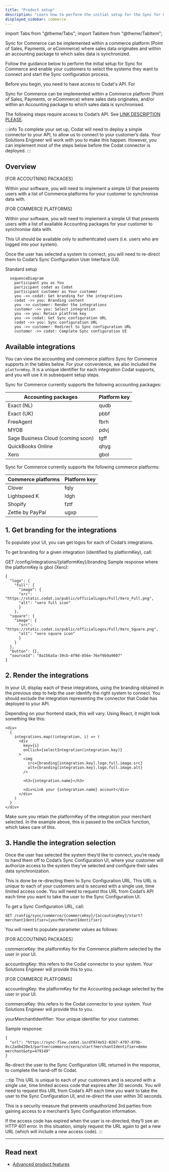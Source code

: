 ```yaml
---
title: "Product setup"
description: "Learn how to perform the initial setup for the Sync for Commerce product"
displayed_sidebar: commerce
---
```


import Tabs from "@theme/Tabs";
import TabItem from "@theme/TabItem";

Sync for Commerce can be implemented within a commerce platform (Point of Sales, Payments, or eCommerce) where sales data originates and within an accounting package to which sales data is synchronized.

Follow the guidance below to perform the initial setup for Sync for Commerce and enable your customers to select the systems they want to connect and start the Sync configuration process.

Before you begin, you need to have access to Codat's API. For 

Sync for Commerce can be implemented within a Commerce platform (Point of Sales, Payments, or eCommerce) where sales data originates, and/or within an Accounting package to which sales data is synchronised.

The following steps require access to Codat’s API. See [LINK DESCRIPTION PLEASE](/using-the-api/overview).

:::info
To complete your set up, Codat will need to deploy a simple connector to your API, to allow us to connect to your customer’s data. Your Solutions Engineer will work with you to make this happen. However, you can implement most of the steps below before the Codat connector is deployed.
:::

## Overview

[FOR ACCOUTNING PACKAGES] 

Within your software, you will need to implement a simple UI that presents users with a list of Commerce platforms for your customer to synchronise data with.

[FOR COMMERCE PLATFORMS]

Within your software, you will need to implement a simple UI that presents users with a list of available Accounting packages for your customer to synchronise data with.


This UI should be available only to authenticated users (i.e. users who are logged into your system).

Once the user has selected a system to connect, you will need to re-direct them to Codat’s Sync Configuration User Interface (UI).

Standard setup

``` mermaid
  sequenceDiagram
    participant you as You 
    participant codat as Codat
    participant customer as Your customer
    you ->> codat: Get branding for the integrations
    codat ->> you: Branding content
    you ->> customer: Render the integrations
    customer ->> you: Select integration
    you ->> you: Retain platfrom key
    you ->> codat: Get Sync configuration URL
    codat ->> you: Sync configuration URL
    you ->> customer: Redirect to Sync configuration URL
    customer ->> codat: Complete Sync configuration UI
```

## Available integrations

You can view the accounting and commerce platfors Sync for Commerce supports in the tables below. For your convenience, we also included the `platformKey`. It is a unique identifier for each integration Codat supports, and you will use it in subsequent setup steps.

<Tabs>

  <TabItem value="acctg" label="Accounting packages">  

  Sync for Commerce currently supports the following accounting packages:

  | Accounting packages               | Platform key |
  |-----------------------------------|--------------|
  | Exact (NL)                        |  qudb        |
  | Exact (UK)                        |  pbbf        |
  | FreeAgent                         |  fbrh        |
  | MYOB                              |  pdvj        |
  | Sage Business Cloud (coming soon) |  tgff        |
  | QuickBooks Online                 |  qhyg        |
  | Xero                              |  gbol        |

  </TabItem>

  <TabItem value="cmmrc" label="Commerce platforms">  

  Sync for Commerce currently supports the following commerce platforms:

  | Commerce platforms | Platform key |
  |--------------------|--------------|
  | Clover             | fqly         |
  | Lightspeed K       | ldgh         |
  | Shopify            | fztf         |
  | Zettle by PayPal   | ugxp         |

  </TabItem>
</Tabs>

## 1. Get branding for the integrations
To populate your UI, you can get logos for each of Codat’s integrations.

To get branding for a given integration (identified by platformKey), call:


GET /config/integrations/{platformKey}/branding
Sample response where the platformKey is gbol (Xero):

```
{
  "logo": {
    "full": {
      "image": {
      "src": "https://static.codat.io/public/officialLogos/Full/Xero_Full.png",
      "alt": "xero full icon"
      }
    },
  "square": {
    "image": {
      "src": "https://static.codat.io/public/officialLogos/Full/Xero_Square.png",
      "alt": "xero square icon"
      }
    }
  },
  "button": {},
  "sourceId": "8a156a5a-39cb-4f9d-856e-76ef9b9a9607"
}
```

## 2. Render the integrations
In your UI, display each of these integrations, using the branding obtained in the previous step to help the user identify the right system to connect. You should exclude the integration representing the connector that Codat has deployed to your API.

Depending on your frontend stack, this will vary. Using React, it might look something like this:

```
<div>
  {
    integrations.map((integration, i) => (
      <div
        key={i}
        onClick={selectIntegration(integration.key)}
      >
        <img
          src={branding[integration.key].logo.full.image.src}
          alt={branding[integration.key].logo.full.image.alt}
        />

        <h3>{integration.name}</h3>

        <div>Link your {integration.name} account</div>
      </div>
    )
  }
</div>
```
Make sure you retain the platformKey of the integration your merchant selected. In the example above, this is passed to the onClick function, which takes care of this.

## 3. Handle the integration selection
Once the user has selected the system they’d like to connect, you’re ready to hand them off to Codat’s Sync Configuration UI, where your customer will authorize access to the system they’ve selected and configure their sales data synchronization.

 This is done be re-directing them to Sync Configuration URL. This URL is unique to each of your customers and is secured with a single use, time limited access code. You will need to request this URL from Codat’s API each time you want to take the user to the Sync Configuration UI.

To get a Sync Configuration URL, call:


`GET /config/sync/commerce/{commerceKey}/{accoutingKey}/start?merchantIdentifier={yourMerchantIdentifier}`

You will need to populate parameter values as follows:

[FOR ACCOUTNING PACKAGES] 

commerceKey: the platformKey for the Commerce platform selected by the user in your UI.

accountingKey: this refers to the Codat connector to your system. Your Solutions Engineer will provide this to you.

[FOR COMMERCE PLATFORMS] 

accountingKey: the platformKey for the Accounting package selected by the user in your UI.

commerceKey: this refers to the Codat connector to your system. Your Solutions Engineer will provide this to you.

 

yourMerchantIdenfifier: Your unique identifier for your customer. 

 

Sample response:
```
{
  "url": "https://sync-flow.codat.io/df074e52-0267-4707-879b-0cc2adbd20e3/partnercommerce/xero/start?merchantIdentifier=demo merchant&otp=479149"
}
```

Re-direct the user to the Sync Configuration URL returned in the response, to complete the hand-off to Codat.

:::tip
This URL is unique to each of your customers and is secured with a single use, time limited access code that expires after 30 seconds. You will need to request this URL from Codat’s API each time you want to take the user to the Sync Configuration UI, and re-direct the user within 30 seconds.

This is a security measure that prevents unauthorized 3rd parties from gaining access to a merchant’s Sync Configuration information.

If the access code has expired when the user is re-directed, they’ll see an HTTP 401 error. In this situation, simply request the URL again to get a new URL (which will include a new access code).
:::

---

## Read next

- [Advanced product features](/commerce/advanced-setup)
